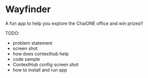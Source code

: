 Wayfinder
=============

A fun app to help you explore the ChaiONE office and win prizes!!


TODO:

- problem statement
- screen shot
- how does contexthub help
- code sample
- ContextHub config screen shot
- how to install and run app

